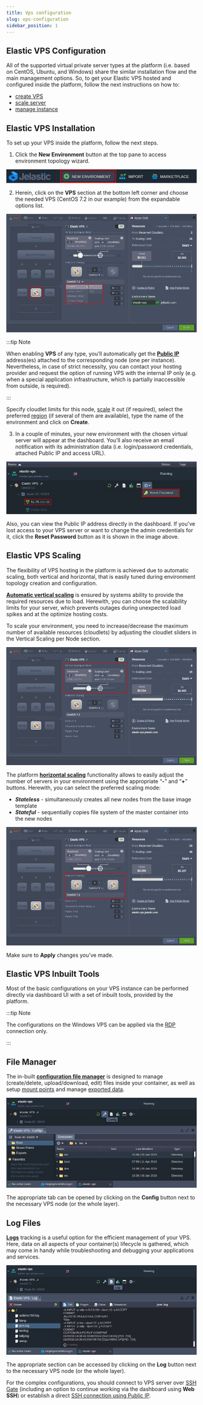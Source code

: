 ```yaml
---
title: Vps configuration
slug: vps-configuration
sidebar_position: 1
---
```


## Elastic VPS Configuration

All of the supported virtual private server types at the platform (i.e. based on CentOS, Ubuntu, and Windows) share the similar installation flow and the main management options. So, to get your Elastic VPS hosted and configured inside the platform, follow the next instructions on how to:

- [create VPS](/docs/Elastic%20VPS/Elastic%20VPS%20Management/VPS%20Configuration#elastic-vps-installation)
- [scale server](/docs/Elastic%20VPS/Elastic%20VPS%20Management/VPS%20Configuration#elastic-vps-scaling)
- [manage instance](/docs/Elastic%20VPS/Elastic%20VPS%20Management/VPS%20Configuration#elastic-vps-inbuilt-tools)

## Elastic VPS Installation

To set up your VPS inside the platform, follow the next steps.

1. Click the **New Environment** button at the top pane to access environment topology wizard.

<div style={{
    display:'flex',
    justifyContent: 'center',
    margin: '0 0 1rem 0'
}}>

![Locale Dropdown](./img/VPSConfiguration/01-create-new-environment-button.png)

</div>

2. Herein, click on the **VPS** section at the bottom left corner and choose the needed VPS (CentOS 7.2 in our example) from the expandable options list.

<div style={{
    display:'flex',
    justifyContent: 'center',
    margin: '0 0 1rem 0'
}}>

![Locale Dropdown](./img/VPSConfiguration/02-elastic-vps-topology-wizard.png)

</div>

:::tip Note

When enabling **VPS** of any type, you’ll automatically get the **[Public IP](/docs/ApplicationSetting/External%20Access%20To%20Applications/Public%20IP)** address(es) attached to the corresponding node (one per instance).
Nevertheless, in case of strict necessity, you can contact your hosting provider and request the option of running VPS with the internal IP only (e.g. when a special application infrastructure, which is partially inaccessible from outside, is required).

:::

Specify cloudlet limits for this node, [scale](/docs/Elastic%20VPS/Elastic%20VPS%20Management/VPS%20Configuration#elastic-vps-scaling) it out (if required), select the preferred [region](/docs/EnvironmentManagement/Environment%20Regions/Choosing%20a%20Region) (if several of them are available), type the name of the environment and click on **Create**.

3. In a couple of minutes, your new environment with the chosen virtual server will appear at the dashboard. You’ll also receive an email notification with its administration data (i.e. login/password credentials, attached Public IP and access URL).

<div style={{
    display:'flex',
    justifyContent: 'center',
    margin: '0 0 1rem 0'
}}>

![Locale Dropdown](./img/VPSConfiguration/03-elastic-vps-reset-password-button.png)

</div>

Also, you can view the Public IP address directly in the dashboard. If you’ve lost access to your VPS server or want to change the admin credentials for it, click the **Reset Password** button as it is shown in the image above.

## Elastic VPS Scaling

The flexibility of VPS hosting in the platform is achieved due to automatic scaling, both vertical and horizontal, that is easily tuned during environment topology creation and configuration.

**[Automatic vertical scaling](/docs/ApplicationSetting/Scaling%20And%20Clustering/Automatic%20Vertical%20Scaling)** is ensured by systems ability to provide the required resources due to load. Herewith, you can choose the scalability limits for your server, which prevents outages during unexpected load spikes and at the optimize hosting costs.

To scale your environment, you need to increase/decrease the maximum number of available resources (cloudlets) by adjusting the cloudlet sliders in the Vertical Scaling per Node section.

<div style={{
    display:'flex',
    justifyContent: 'center',
    margin: '0 0 1rem 0'
}}>

![Locale Dropdown](./img/VPSConfiguration/04-elastic-vps-vertical-scaling.png)

</div>

The platform **[horizontal scaling](/docs/ApplicationSetting/Scaling%20And%20Clustering/Horizontal%20Scaling)** functionality allows to easily adjust the number of servers in your environment using the appropriate “**-**” and “**+**” buttons. Herewith, you can select the preferred scaling mode:

- **_Stateless_** - simultaneously creates all new nodes from the base image template
- **_Stateful_** - sequentially copies file system of the master container into the new nodes

<div style={{
    display:'flex',
    justifyContent: 'center',
    margin: '0 0 1rem 0'
}}>

![Locale Dropdown](./img/VPSConfiguration/05-elastic-vps-horizontal-scaling.png)

</div>

Make sure to **Apply** changes you’ve made.

## Elastic VPS Inbuilt Tools

Most of the basic configurations on your VPS instance can be performed directly via dashboard UI with a set of inbuilt tools, provided by the platform.

:::tip Note

The configurations on the Windows VPS can be applied via the [RDP](/docs/Windows&.NET/Windows%20RD%20Access) connection only.

:::

## File Manager

The in-built **[configuration file manager](/docs/ApplicationSetting/Configuration%20File%20Manager)** is designed to manage (create/delete, upload/download, edit) files inside your container, as well as setup [mount points](/docs/Data%20Storage%20Container/Data%20Sharing/Mount%20Points) and manage [exported data](/docs/Data%20Storage%20Container/Data%20Sharing/Exporting%20Data%20for%20Sharing).

<div style={{
    display:'flex',
    justifyContent: 'center',
    margin: '0 0 1rem 0'
}}>

![Locale Dropdown](./img/VPSConfiguration/06-elastic-vps-file-manager.png)

</div>

The appropriate tab can be opened by clicking on the **Config** button next to the necessary VPS node (or the whole layer).

## Log Files

**[Logs](/docs/ApplicationSetting/Built-in%20Monitoring/Log%20Files)** tracking is a useful option for the efficient management of your VPS. Here, data on all aspects of your container(s) lifecycle is gathered, which may come in handy while troubleshooting and debugging your applications and services.

<div style={{
    display:'flex',
    justifyContent: 'center',
    margin: '0 0 1rem 0'
}}>

![Locale Dropdown](./img/VPSConfiguration/07-elastic-vps-log-files.png)

</div>

The appropriate section can be accessed by clicking on the **Log** button next to the necessary VPS node (or the whole layer).

For the complex configurations, you should connect to VPS server over [SSH Gate](/docs/Elastic%20VPS/Elastic%20VPS%20Management/Linux%20VPS%20Access%20via%20SSH%20Gate) (including an option to continue working via the dashboard using **Web SSH**) or establish a direct [SSH connection using Public IP](/docs/Elastic%20VPS/Elastic%20VPS%20Management/Linux%20VPS%20Access%20via%20Public%20IP).

